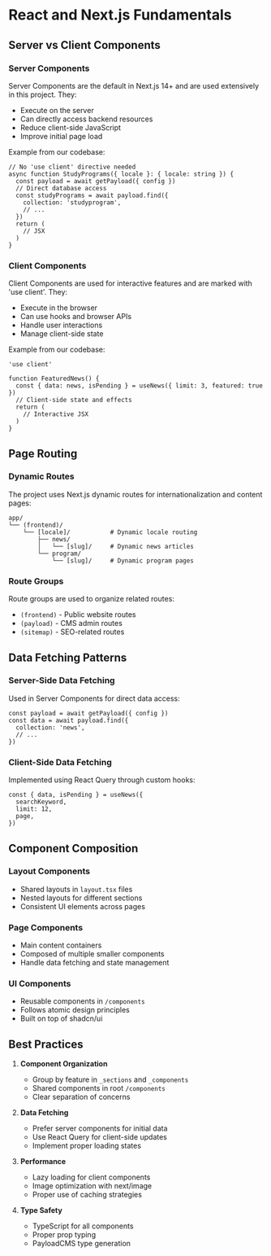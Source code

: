 # React and Next.js Fundamentals

## Server vs Client Components

### Server Components

Server Components are the default in Next.js 14+ and are used extensively in this project. They:

- Execute on the server
- Can directly access backend resources
- Reduce client-side JavaScript
- Improve initial page load

Example from our codebase:

```tsx
// No 'use client' directive needed
async function StudyPrograms({ locale }: { locale: string }) {
  const payload = await getPayload({ config })
  // Direct database access
  const studyPrograms = await payload.find({
    collection: 'studyprogram',
    // ...
  })
  return (
    // JSX
  )
}
```

### Client Components

Client Components are used for interactive features and are marked with 'use client'. They:

- Execute in the browser
- Can use hooks and browser APIs
- Handle user interactions
- Manage client-side state

Example from our codebase:

```tsx
'use client'

function FeaturedNews() {
  const { data: news, isPending } = useNews({ limit: 3, featured: true })
  // Client-side state and effects
  return (
    // Interactive JSX
  )
}
```

## Page Routing

### Dynamic Routes

The project uses Next.js dynamic routes for internationalization and content pages:

```
app/
└── (frontend)/
    └── [locale]/           # Dynamic locale routing
        ├── news/
        │   └── [slug]/     # Dynamic news articles
        └── program/
            └── [slug]/     # Dynamic program pages
```

### Route Groups

Route groups are used to organize related routes:

- `(frontend)` - Public website routes
- `(payload)` - CMS admin routes
- `(sitemap)` - SEO-related routes

## Data Fetching Patterns

### Server-Side Data Fetching

Used in Server Components for direct data access:

```tsx
const payload = await getPayload({ config })
const data = await payload.find({
  collection: 'news',
  // ...
})
```

### Client-Side Data Fetching

Implemented using React Query through custom hooks:

```tsx
const { data, isPending } = useNews({
  searchKeyword,
  limit: 12,
  page,
})
```

## Component Composition

### Layout Components

- Shared layouts in `layout.tsx` files
- Nested layouts for different sections
- Consistent UI elements across pages

### Page Components

- Main content containers
- Composed of multiple smaller components
- Handle data fetching and state management

### UI Components

- Reusable components in `/components`
- Follows atomic design principles
- Built on top of shadcn/ui

## Best Practices

1. **Component Organization**

   - Group by feature in `_sections` and `_components`
   - Shared components in root `/components`
   - Clear separation of concerns

2. **Data Fetching**

   - Prefer server components for initial data
   - Use React Query for client-side updates
   - Implement proper loading states

3. **Performance**

   - Lazy loading for client components
   - Image optimization with next/image
   - Proper use of caching strategies

4. **Type Safety**
   - TypeScript for all components
   - Proper prop typing
   - PayloadCMS type generation
